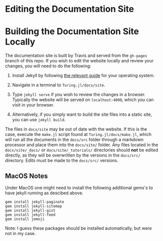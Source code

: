 # Editing the Documentation Site



# Building the Documentation Site Locally

The documentation site is built by Travis and served from the `gh-pages` branch of this repo. If you wish to edit the website
locally and review your changes, you will need to do the following:

1. Install Jekyll by following [the relevant guide](https://jekyllrb.com/docs/installation/) for your operating system.

2. Navigate in a terminal to `Turing.jl/docs/site`.

3. Type `jekyll serve` if you wish to review the changes in a browser. Typically the website will be served on `localhost:4000`,
which you can visit in your browser.

4. Alternatively, if you simply want to build the site files into a static site, you can use `jekyll build`.

The files in `docs/site` may be out of date with the website. If this is the case, execute the `make.jl` script found
at `Turing.jl/docs/make.jl`, which will run all the documents in the `docs/src` folder through a markdown processor and place
them into the `docs/site/` folder. Any files located in the `docs/site/_docs/` or `docs/site/_tutorials/` directories
should **not** be edited directly, as they will be overwritten by the versions in the `docs/src/` directory. Edits must
be made to the `docs/src/` versions.

## MacOS Notes
Under MacOS one might need to install the following additional gems's to have jekyll running as descibed above.

```
gem install jekyll-paginate
gem install jekyll-sitemap
gem install jekyll-gist
gem install jekyll-feed
gem install jemoji
```

Note: I guess these packages should be installed automatically, but were not in my case.
